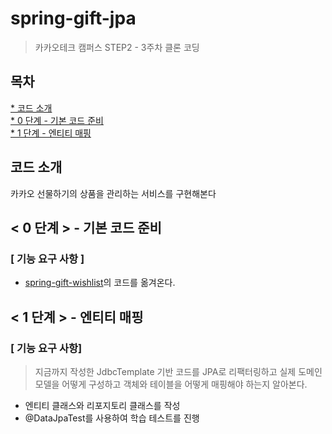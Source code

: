 # spring-gift-jpa
> 카카오테크 캠퍼스 STEP2 - 3주차 클론 코딩

## 목차
[* 코드 소개](#코드-소개)<br>
[* 0 단계 - 기본 코드 준비](#-0-단계----기본-코드-준비)<br>
[* 1 단계 - 엔티티 매핑](#-1-단계----엔티티-매핑)<br>

## 코드 소개
카카오 선물하기의 상품을 관리하는 서비스를 구현해본다

## < 0 단계 > - 기본 코드 준비
### [ 기능 요구 사항 ]
- [spring-gift-wishlist](https://github.com/chris0825/spring-gift-wishlist/tree/main)의 코드를 옮겨온다.

## < 1 단계 > - 엔티티 매핑
### [ 기능 요구 사항]
> 지금까지 작성한 JdbcTemplate 기반 코드를 JPA로 리팩터링하고 실제 도메인 모델을 어떻게 구성하고 객체와 테이블을 어떻게 매핑해야 하는지 알아본다.
- 엔티티 클래스와 리포지토리 클래스를 작성
- @DataJpaTest를 사용하여 학습 테스트를 진행
